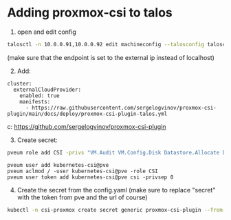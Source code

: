 # Adding proxmox-csi to talos

1. open and edit config
```bash
talosctl -n 10.0.0.91,10.0.0.92 edit machineconfig --talosconfig talosconfig-ext
```
(make sure that the endpoint is set to the external ip instead of localhost)

2. Add:  

```
cluster:
  externalCloudProvider:
    enabled: true
    manifests:
      - https://raw.githubusercontent.com/sergelogvinov/proxmox-csi-plugin/main/docs/deploy/proxmox-csi-plugin-talos.yml
```

c: https://github.com/sergelogvinov/proxmox-csi-plugin

3. Create secret:

```bash
pveum role add CSI -privs "VM.Audit VM.Config.Disk Datastore.Allocate Datastore.AllocateSpace Datastore.Audit"
```  

```
pveum user add kubernetes-csi@pve
pveum aclmod / -user kubernetes-csi@pve -role CSI
pveum user token add kubernetes-csi@pve csi -privsep 0
```

4. Create the secret from the config.yaml (make sure to replace "secret" with the token from pve and the url of course)

```bash
kubectl -n csi-proxmox create secret generic proxmox-csi-plugin --from-file=config.yaml
```
